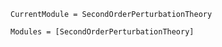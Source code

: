 ```@meta
CurrentModule = SecondOrderPerturbationTheory
```

```@autodocs
Modules = [SecondOrderPerturbationTheory]
```